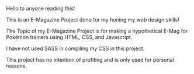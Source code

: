 Hello to anyone reading this!

This is an E-Magazine Project done for my honing my web design skills!

The Topic of my E-Magazine Project is for making a hypothetical E-Mag for Pokémon trainers using HTML, CSS, and Javascript.

I have not used SASS in compiling my CSS in this project.

This project has no intention of profiting and is only used for personal reasons.